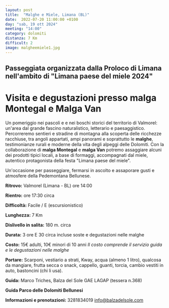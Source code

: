```yaml
---
layout: post
title:  "Malghe e Miele, Limana (BL)"
date:  2022-07-20 11:00:00 +0100
day: "sab, 19 ott 2024"
meeting: "14:00"
category: dolomiti 
distanza: 7 Km
difficult: 2
image: malgheemiele1.jpg
---
```


## Passeggiata organizzata dalla Proloco di Limana nell'ambito di "Limana paese del miele 2024"
# Visita e degustazioni presso malga Montegal e Malga Van

Un pomeriggio nei pascoli e e nei boschi storici del territorio di Valmorel: un'area dal grande fascino naturalistico, letterario e paesaggistico.
Percorreremo sentieri e stradine di montagna alla scoperta delle ricchezze racchiuse, tra angoli appartati, ampi panorami e soprattutto le **malghe**, testimonianze rurali e moderne della vita degli alpeggi delle Dolomiti.
Con la collaborazione di **malga Montegal** e **malga Van** potremo assaggiare alcuni dei prodotti tipici locali, a base di formaggi, accompagnati dal miele, autentico protagonista della festa "Limana paese del miele".

Un'occasione per passeggiare, fermarsi in ascolto e assaporare gusti e atmosfere della Pedemontana Bellunese.

**Ritrovo:** Valmorel (Limana - BL) ore 14:00 

**Rientro:** ore 17:30 circa

**Difficoltà:** Facile / E (escursionistico)

**Lunghezza:** 7 Km

**Dislivello in salita:**  180 m. circa

**Durata:** 3 ore E 30 circa incluse soste e degustazioni nelle malghe

**Costo:** 15€ adulti, 10€ minori di 10 anni 
*Il costo comprende il servizio guida e le degustazioni nelle malghe*

**Portare:** Scarponi, vestiario a strati, Kway, acqua (almeno 1 litro), qualcosa da mangiare, frutta secca o snack, cappello, guanti, torcia, cambio vestiti in auto, bastoncini (chi li usa). 

**Guida:** Marco Triches, Balza del Sole
GAE LAGAP (tessera n.368) 

**Guida Parco delle Dolomiti Bellunesi**

**Informazioni e prenotazioni:** 3281834019 info@balzadelsole.com 
